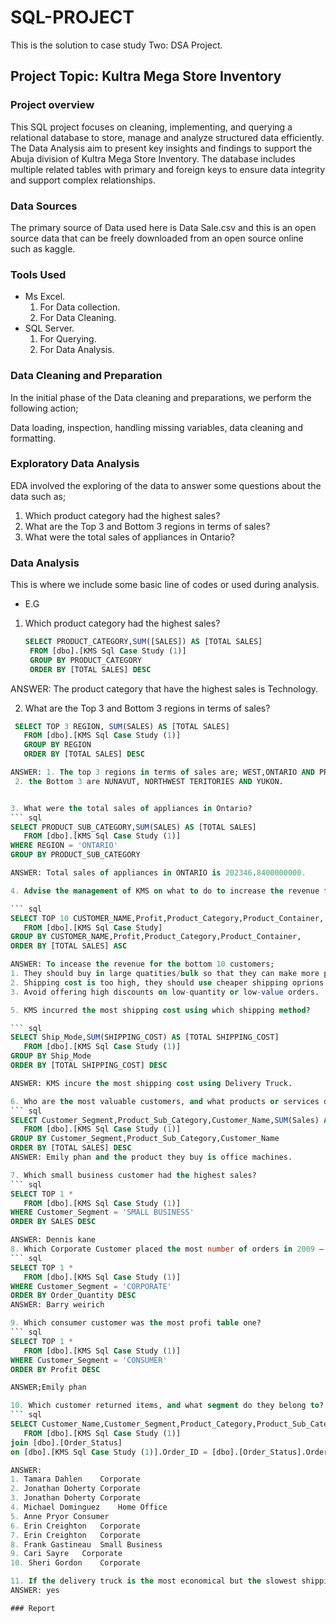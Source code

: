 # SQL-PROJECT
This is the solution to case study Two: DSA Project.
## Project Topic: Kultra Mega Store Inventory

### Project overview
This SQL project focuses on cleaning, implementing, and querying a relational database to store, manage and analyze structured data efficiently. 
The Data Analysis aim to present key insights and findings to support the Abuja division of Kultra Mega Store Inventory.
The database includes multiple related tables with primary and foreign keys to ensure data integrity and support complex relationships.

### Data Sources

The primary source of Data used here is Data Sale.csv and this is an open source data that can be freely downloaded from an open source online such as kaggle.

### Tools Used

- Ms Excel.
  1. For Data collection.
  2. For Data Cleaning.
- SQL Server.
  1. For Querying.
  2. For Data Analysis.
     
### Data Cleaning and Preparation

In the initial phase of the Data cleaning and preparations, we perform the following action; 

Data loading, inspection, handling missing variables, data cleaning and formatting.

### Exploratory Data Analysis

EDA involved the exploring of the data to answer some questions about the data such as;
  1. Which product category had the highest sales?
  2. What are the Top 3 and Bottom 3 regions in terms of sales?
  3. What were the total sales of appliances in Ontario?
     
### Data Analysis

This is where we include some basic line of codes or used during analysis.

 - E.G
1. Which product category had the highest sales?
   ``` SQL
   SELECT PRODUCT_CATEGORY,SUM([SALES]) AS [TOTAL SALES]
    FROM [dbo].[KMS Sql Case Study (1)]
    GROUP BY PRODUCT_CATEGORY
    ORDER BY [TOTAL SALES] DESC
   
  ANSWER: The product category that have the highest sales is Technology.

2. What are the Top 3 and Bottom 3 regions in terms of sales?
``` sql
 SELECT TOP 3 REGION, SUM(SALES) AS [TOTAL SALES]
   FROM [dbo].[KMS Sql Case Study (1)]
   GROUP BY REGION
   ORDER BY [TOTAL SALES] DESC

ANSWER: 1. The top 3 regions in terms of sales are; WEST,ONTARIO AND PRARIE
 2. the Bottom 3 are NUNAVUT, NORTHWEST TERITORIES AND YUKON.


3. What were the total sales of appliances in Ontario?
``` sql
SELECT PRODUCT_SUB_CATEGORY,SUM(SALES) AS [TOTAL SALES]
   FROM [dbo].[KMS Sql Case Study (1)]
WHERE REGION = 'ONTARIO'
GROUP BY PRODUCT_SUB_CATEGORY

ANSWER: Total sales of appliances in ONTARIO is 202346.8400000000.

4. Advise the management of KMS on what to do to increase the revenue from the bottom 10 customers.

``` sql
SELECT TOP 10 CUSTOMER_NAME,Profit,Product_Category,Product_Container, SUM(SALES) AS [TOTAL SALES]
   FROM [dbo].[KMS Sql Case Study]
GROUP BY CUSTOMER_NAME,Profit,Product_Category,Product_Container,
ORDER BY [TOTAL SALES] ASC

ANSWER: To incease the revenue for the bottom 10 customers;
1. They should buy in large quatities/bulk so that they can make more profit.
2. Shipping cost is too high, they should use cheaper shipping oprions.
3. Avoid offering high discounts on low-quantity or low-value orders.

5. KMS incurred the most shipping cost using which shipping method?

``` sql
SELECT Ship_Mode,SUM(SHIPPING_COST) AS [TOTAL SHIPPING_COST]
   FROM [dbo].[KMS Sql Case Study (1)]
GROUP BY Ship_Mode
ORDER BY [TOTAL SHIPPING_COST] DESC

ANSWER: KMS incure the most shipping cost using Delivery Truck.

6. Who are the most valuable customers, and what products or services do they typically purchase?
``` sql
SELECT Customer_Segment,Product_Sub_Category,Customer_Name,SUM(Sales) AS [TOTAL SALES]
   FROM [dbo].[KMS Sql Case Study (1)]
GROUP BY Customer_Segment,Product_Sub_Category,Customer_Name
ORDER BY [TOTAL SALES] DESC
ANSWER: Emily phan and the product they buy is office machines.

7. Which small business customer had the highest sales?
``` sql
SELECT TOP 1 *
   FROM [dbo].[KMS Sql Case Study (1)]
WHERE Customer_Segment = 'SMALL BUSINESS'
ORDER BY SALES DESC

ANSWER: Dennis kane
8. Which Corporate Customer placed the most number of orders in 2009 – 2012?
``` sql
SELECT TOP 1 *
   FROM [dbo].[KMS Sql Case Study (1)]
WHERE Customer_Segment = 'CORPORATE'
ORDER BY Order_Quantity DESC
ANSWER: Barry weirich

9. Which consumer customer was the most profi table one?
``` sql
SELECT TOP 1 *
   FROM [dbo].[KMS Sql Case Study (1)]
WHERE Customer_Segment = 'CONSUMER'
ORDER BY Profit DESC

ANSWER;Emily phan

10. Which customer returned items, and what segment do they belong to?
``` sql
SELECT Customer_Name,Customer_Segment,Product_Category,Product_Sub_Category
   FROM [dbo].[KMS Sql Case Study (1)]
join [dbo].[Order_Status]
on [dbo].[KMS Sql Case Study (1)].Order_ID = [dbo].[Order_Status].Order_ID

ANSWER:
1. Tamara Dahlen	Corporate
2. Jonathan Doherty Corporate
3. Jonathan Doherty Corporate
4. Michael Dominguez	Home Office	
5. Anne Pryor Consumer
6. Erin Creighton	Corporate
7. Erin Creighton	Corporate	
8. Frank Gastineau	Small Business	
9. Cari Sayre	Corporate	
10. Sheri Gordon	Corporate

11. If the delivery truck is the most economical but the slowest shipping method and Express Air is the fastest but the most expensive one, do you think the company appropriately spent shipping costs based on the Order Priority? Explain your answer.
ANSWER: yes

### Report


